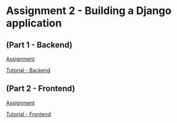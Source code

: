 # Assignment 2 - Building a Django application 

## (Part 1 - Backend)

[Assignment](https://unomail-my.sharepoint.com/:w:/g/personal/spawaskar_unomaha_edu/EQ4NXcjUUcJIvia422-elQgB1Kn445_n3WVWlZrFu4vlvg?e=5vYqC4)

[Tutorial - Backend](https://unomail-my.sharepoint.com/:w:/g/personal/spawaskar_unomaha_edu/Ef0Ao6ob6XBPrxYEZeR5io0BkFtU8ON8xWCL6DwkynLfig?e=IJryzz)

## (Part 2 - Frontend)

[Assignment](https://unomail-my.sharepoint.com/:w:/g/personal/spawaskar_unomaha_edu/EQ4NXcjUUcJIvia422-elQgB1Kn445_n3WVWlZrFu4vlvg?e=5vYqC4)

[Tutorial - Frontend](https://unomail-my.sharepoint.com/:w:/g/personal/spawaskar_unomaha_edu/EUP71wYfYLlIrTUcM1bg-KgBlrPBM3I-ELWwEzTmGDtMGw?e=z0fR4z)
